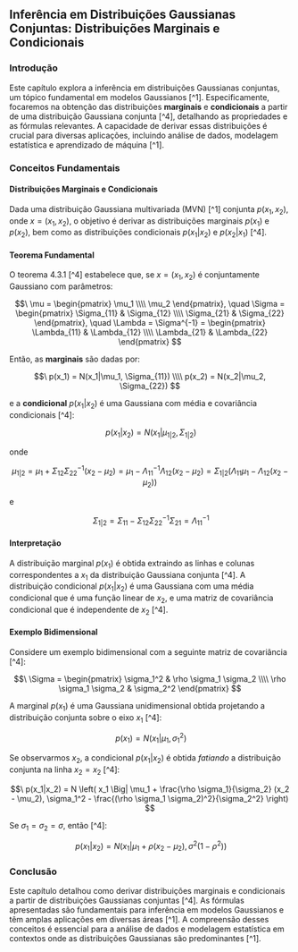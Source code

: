 ## Inferência em Distribuições Gaussianas Conjuntas: Distribuições Marginais e Condicionais

### Introdução
Este capítulo explora a inferência em distribuições Gaussianas conjuntas, um tópico fundamental em modelos Gaussianos [^1]. Especificamente, focaremos na obtenção das distribuições **marginais** e **condicionais** a partir de uma distribuição Gaussiana conjunta [^4], detalhando as propriedades e as fórmulas relevantes. A capacidade de derivar essas distribuições é crucial para diversas aplicações, incluindo análise de dados, modelagem estatística e aprendizado de máquina [^1].

### Conceitos Fundamentais

#### Distribuições Marginais e Condicionais
Dada uma distribuição Gaussiana multivariada (MVN) [^1] conjunta $p(x_1, x_2)$, onde $x = (x_1, x_2)$, o objetivo é derivar as distribuições marginais $p(x_1)$ e $p(x_2)$, bem como as distribuições condicionais $p(x_1|x_2)$ e $p(x_2|x_1)$ [^4].

#### Teorema Fundamental
O teorema 4.3.1 [^4] estabelece que, se $x = (x_1, x_2)$ é conjuntamente Gaussiano com parâmetros:

$$\
\mu = \begin{pmatrix} \mu_1 \\\\ \mu_2 \end{pmatrix}, \quad
\Sigma = \begin{pmatrix} \Sigma_{11} & \Sigma_{12} \\\\ \Sigma_{21} & \Sigma_{22} \end{pmatrix}, \quad
\Lambda = \Sigma^{-1} = \begin{pmatrix} \Lambda_{11} & \Lambda_{12} \\\\ \Lambda_{21} & \Lambda_{22} \end{pmatrix}
$$

Então, as **marginais** são dadas por:

$$\
p(x_1) = N(x_1|\mu_1, \Sigma_{11}) \\\\
p(x_2) = N(x_2|\mu_2, \Sigma_{22})
$$

e a **condicional** $p(x_1|x_2)$ é uma Gaussiana com média e covariância condicionais [^4]:

$$\
p(x_1|x_2) = N(x_1|\mu_{1|2}, \Sigma_{1|2})
$$

onde

$$\
\mu_{1|2} = \mu_1 + \Sigma_{12} \Sigma_{22}^{-1} (x_2 - \mu_2) = \mu_1 - \Lambda_{11}^{-1} \Lambda_{12} (x_2 - \mu_2) = \Sigma_{1|2} (\Lambda_{11} \mu_1 - \Lambda_{12} (x_2 - \mu_2))
$$

e

$$\
\Sigma_{1|2} = \Sigma_{11} - \Sigma_{12} \Sigma_{22}^{-1} \Sigma_{21} = \Lambda_{11}^{-1}
$$

#### Interpretação
A distribuição marginal $p(x_1)$ é obtida extraindo as linhas e colunas correspondentes a $x_1$ da distribuição Gaussiana conjunta [^4]. A distribuição condicional $p(x_1|x_2)$ é uma Gaussiana com uma média condicional que é uma função linear de $x_2$, e uma matriz de covariância condicional que é independente de $x_2$ [^4].

#### Exemplo Bidimensional
Considere um exemplo bidimensional com a seguinte matriz de covariância [^4]:

$$\
\Sigma = \begin{pmatrix} \sigma_1^2 & \rho \sigma_1 \sigma_2 \\\\ \rho \sigma_1 \sigma_2 & \sigma_2^2 \end{pmatrix}
$$

A marginal $p(x_1)$ é uma Gaussiana unidimensional obtida projetando a distribuição conjunta sobre o eixo $x_1$ [^4]:

$$\
p(x_1) = N(x_1|\mu_1, \sigma_1^2)
$$

Se observarmos $x_2$, a condicional $p(x_1|x_2)$ é obtida *fatiando* a distribuição conjunta na linha $x_2 = x_2$ [^4]:

$$\
p(x_1|x_2) = N \left( x_1 \Big| \mu_1 + \frac{\rho \sigma_1}{\sigma_2} (x_2 - \mu_2), \sigma_1^2 - \frac{(\rho \sigma_1 \sigma_2)^2}{\sigma_2^2} \right)
$$

Se $\sigma_1 = \sigma_2 = \sigma$, então [^4]:

$$\
p(x_1|x_2) = N(x_1|\mu_1 + \rho(x_2 - \mu_2), \sigma^2(1 - \rho^2))
$$

### Conclusão
Este capítulo detalhou como derivar distribuições marginais e condicionais a partir de distribuições Gaussianas conjuntas [^4]. As fórmulas apresentadas são fundamentais para inferência em modelos Gaussianos e têm amplas aplicações em diversas áreas [^1]. A compreensão desses conceitos é essencial para a análise de dados e modelagem estatística em contextos onde as distribuições Gaussianas são predominantes [^1]. <!-- END -->